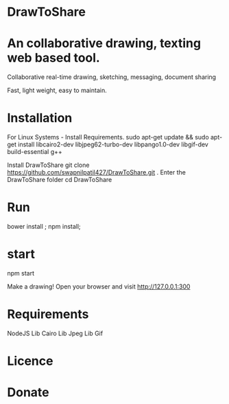 # DrawToShare

# An collaborative drawing, texting web based tool.

Collaborative real-time drawing, sketching, messaging, document sharing

Fast, light weight, easy to maintain.

# Installation

For Linux Systems -
Install Requirements. sudo apt-get update && sudo apt-get install libcairo2-dev libjpeg62-turbo-dev libpango1.0-dev libgif-dev build-essential g++

Install DrawToShare git clone https://github.com/swapnilpatil427/DrawToShare.git .
Enter the DrawToShare folder cd DrawToShare

# Run 
bower install ; npm install;
# start
npm start

Make a drawing! Open your browser and visit http://127.0.0.1:300

# Requirements

NodeJS
Lib Cairo
Lib Jpeg
Lib Gif

# Licence

# Donate
